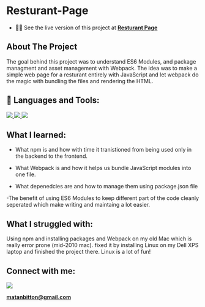 # Resturant-Page

- 👨‍💻 See the live version of this project at **[Resturant Page](https://matanbitton.github.io/Resturant-Page/)**

## About The Project

The goal behind this project was to understand ES6 Modules, and package managment and asset management with Webpack.
The idea was to make a simple web page for a resturant entirely with JavaScript and let webpack do the magic with bundling the files and rendering the HTML.

## 🚀 Languages and Tools:

<p align="left"> 
    <a href="https://developer.mozilla.org/en-US/docs/Web/JavaScript" target="_blank"> <img src="https://img.icons8.com/color/48/000000/javascript.png"/> </a> 
    <a href="https://www.w3.org/html/" target="_blank"> <img src="https://img.icons8.com/color/48/000000/html-5.png"/> </a> 
    <a href="https://www.w3schools.com/css/" target="_blank"> <img src="https://img.icons8.com/color/48/000000/css3.png"/> </a> 
</p>

## What I learned:

- What npm is and how with time it tranistioned from being used only in the backend to the frontend.

- What Webpack is and how it helps us bundle JavaScript modules into one file.

- What depenedcies are and how to manage them using package.json file

-The benefit of using ES6 Modules to keep different part of the code cleanly seperated which make writing and maintaing a lot easier.

## What I struggled with:

Using npm and installing packages and Webpack on my old Mac which is really error prone (mid-2010 mac).
fixed it by installing Linux on my Dell XPS laptop and finished the project there.
Linux is a lot of fun!

## Connect with me:

<p align="left">

<a href = "https://www.linkedin.com/in/matan-bitton-90a054210/"><img src="https://img.icons8.com/fluent/48/000000/linkedin.png"/></a>

**matanbitton@gmail.com**
